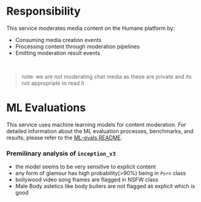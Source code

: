 # Responsibility

This service moderates media content on the Humane platform by:

-  Consuming media creation events
-  Processing content through moderation pipelines
-  Emitting moderation result events

<br>

> note: we are not moderating chat media as these are private and its not appropriate to read it

# ML Evaluations

This service uses machine learning models for content moderation.
For detailed information about the ML evaluation processes, benchmarks, and results, please refer to the [ML-evals README](./ML-evals/README.md).

### Premilinary analysis of `inception_v3`

-  the model seems to be very sensitive to explicit content
-  any form of glamour has high probability(>90%) being in `Porn` class
-  bollywood video song frames are flagged in NSFW class
-  Male Body astetics like body builers are not flagged as explicit which is good
